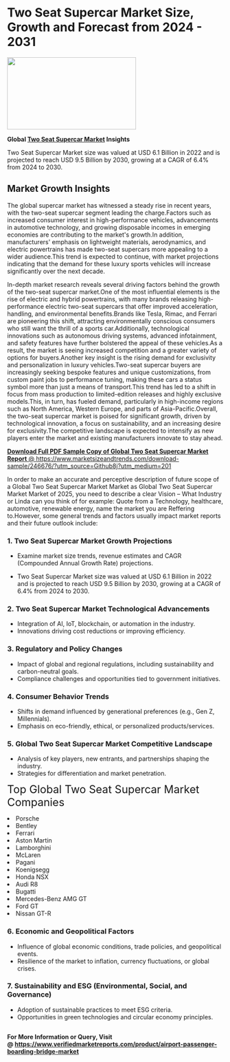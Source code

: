 <H1>Two Seat Supercar Market Size, Growth and Forecast from 2024 - 2031</H1><img class="aligncenter size-medium wp-image-584254" src="https://thirdeyenews.in/wp-content/uploads/2024/09/Global-Market-Research-300x168.jpeg" alt="" width="300" height="168" /><p><strong>Global&nbsp;<a href="https://www.marketsizeandtrends.com/download-sample/246676/?utm_source=Github8j?utm_medium=201">Two Seat Supercar Market</a> Insights</strong></p><p>Two Seat Supercar Market size was valued at USD 6.1 Billion in 2022 and is projected to reach USD 9.5 Billion by 2030, growing at a CAGR of 6.4% from 2024 to 2030.</p><p><h2>Market Growth Insights</h2> <p>The global supercar market has witnessed a steady rise in recent years, with the two-seat supercar segment leading the charge.Factors such as increased consumer interest in high-performance vehicles, advancements in automotive technology, and growing disposable incomes in emerging economies are contributing to the market's growth.In addition, manufacturers' emphasis on lightweight materials, aerodynamics, and electric powertrains has made two-seat supercars more appealing to a wider audience.This trend is expected to continue, with market projections indicating that the demand for these luxury sports vehicles will increase significantly over the next decade.</p> <p><a href="#"></a></p> <p>In-depth market research reveals several driving factors behind the growth of the two-seat supercar market.One of the most influential elements is the rise of electric and hybrid powertrains, with many brands releasing high-performance electric two-seat supercars that offer improved acceleration, handling, and environmental benefits.Brands like Tesla, Rimac, and Ferrari are pioneering this shift, attracting environmentally conscious consumers who still want the thrill of a sports car.Additionally, technological innovations such as autonomous driving systems, advanced infotainment, and safety features have further bolstered the appeal of these vehicles.As a result, the market is seeing increased competition and a greater variety of options for buyers.Another key insight is the rising demand for exclusivity and personalization in luxury vehicles.Two-seat supercar buyers are increasingly seeking bespoke features and unique customizations, from custom paint jobs to performance tuning, making these cars a status symbol more than just a means of transport.This trend has led to a shift in focus from mass production to limited-edition releases and highly exclusive models.This, in turn, has fueled demand, particularly in high-income regions such as North America, Western Europe, and parts of Asia-Pacific.Overall, the two-seat supercar market is poised for significant growth, driven by technological innovation, a focus on sustainability, and an increasing desire for exclusivity.The competitive landscape is expected to intensify as new players enter the market and existing manufacturers innovate to stay ahead.<p><a href="#"></p><p><span class=""><strong>Download Full PDF Sample Copy of Global Two Seat Supercar Market Report</strong> @ <a href="https://www.marketsizeandtrends.com/download-sample/246676/?utm_source=Github8j?utm_medium=201" target="_blank">https://www.marketsizeandtrends.com/download-sample/246676/?utm_source=Github8j?utm_medium=201</a></span></p><p>In order to make an accurate and perceptive description of future scope of a Global&nbsp;Two Seat Supercar Market Market as Global&nbsp;Two Seat Supercar Market Market of 2025, you need to describe a clear Vision &ndash; What Industry or Linda can you think of for example: Quote from a Technology, healthcare, automotive, renewable energy, name the market you are Reffering to.However, some general trends and factors usually impact market reports and their future outlook include:</p><h3>1.&nbsp;<strong>Two Seat Supercar Market Growth Projections</strong></h3><ul><li>Examine market size trends, revenue estimates and CAGR (Compounded Annual Growth Rate) projections.</li><li><p>Two Seat Supercar Market size was valued at USD 6.1 Billion in 2022 and is projected to reach USD 9.5 Billion by 2030, growing at a CAGR of 6.4% from 2024 to 2030.</p></li></ul><h3>2.&nbsp;<strong>Two Seat Supercar Market Technological Advancements</strong></h3><ul><li>Integration of AI, IoT, blockchain, or automation in the industry.</li><li>Innovations driving cost reductions or improving efficiency.</li></ul><h3>3.&nbsp;<strong>Regulatory and Policy Changes</strong></h3><ul><li>Impact of global and regional regulations, including sustainability and carbon-neutral goals.</li><li>Compliance challenges and opportunities tied to government initiatives.</li></ul><h3>4.&nbsp;<strong>Consumer Behavior Trends</strong></h3><ul><li>Shifts in demand influenced by generational preferences (e.g., Gen Z, Millennials).</li><li>Emphasis on eco-friendly, ethical, or personalized products/services.</li></ul><h3>5.&nbsp;<strong>Global Two Seat Supercar Market Competitive Landscape</strong></h3><ul><li>Analysis of key players, new entrants, and partnerships shaping the industry.</li><li>Strategies for differentiation and market penetration.</li></ul><p data-pm-slice="1 1 []"><span style="color: inherit; font-family: inherit; font-size: 25px;">Top Global Two Seat Supercar Market Companies</span></p><div class="" data-test-id=""><p><li>Porsche</li><li> Bentley</li><li> Ferrari</li><li> Aston Martin</li><li> Lamborghini</li><li> McLaren</li><li> Pagani</li><li> Koenigsegg</li><li> Honda NSX</li><li> Audi R8</li><li> Bugatti</li><li> Mercedes-Benz AMG GT</li><li> Ford GT</li><li> Nissan GT-R</li></p></div><h3>6.&nbsp;<strong>Economic and Geopolitical Factors</strong></h3><ul><li>Influence of global economic conditions, trade policies, and geopolitical events.</li><li>Resilience of the market to inflation, currency fluctuations, or global crises.</li></ul><h3>7.&nbsp;<strong>Sustainability and ESG (Environmental, Social, and Governance)</strong></h3><ul><li>Adoption of sustainable practices to meet ESG criteria.</li><li>Opportunities in green technologies and circular economy principles.</li></ul><h2><strong style="font-size: 14px;">For More Information or Query, Visit @&nbsp;</strong><a style="background-color: #ffffff; font-size: 14px;" href="https://www.marketsizeandtrends.com/report/two-seat-supercar-market/" target="_blank">https://www.verifiedmarketreports.com/product/airport-passenger-boarding-bridge-market</a></h2>